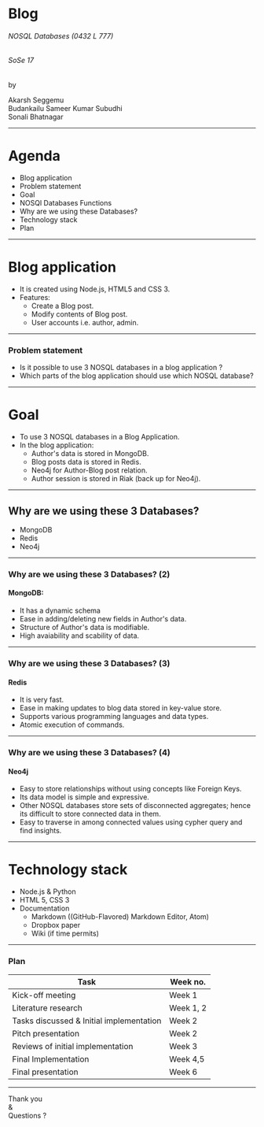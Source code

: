 
# Blog 

###### NOSQL Databases (0432 L 777)
###### SoSe 17

by

Akarsh Seggemu <br />
Budankailu Sameer Kumar Subudhi <br />
Sonali Bhatnagar

---

# Agenda
- Blog application
- Problem statement
- Goal
- NOSQl Databases Functions
- Why are we using these Databases?
- Technology stack
- Plan

---

# Blog application
- It is created using Node.js, HTML5 and CSS 3.
- Features: 
  - Create a Blog post.   
  - Modify contents of Blog post.
  - User accounts i.e. author, admin.

---

### Problem statement
- Is it possible to use 3 NOSQL databases in a blog application ?
- Which parts of the blog application should use which NOSQL database?

---

# Goal
- To use 3 NOSQL databases in a Blog Application.
- In the blog application:
  - Author's data is stored in MongoDB.  
  - Blog posts data is stored in Redis.
  - Neo4j for Author-Blog post relation.
  - Author session is stored in Riak (back up for Neo4j).
 
---

## Why are we using these 3 Databases?
- MongoDB
- Redis
- Neo4j

---

### Why are we using these 3 Databases? (2)
#### MongoDB:
- It has a dynamic schema
- Ease in adding/deleting new fields in Author's data.
- Structure of Author's data is modifiable.
- High avaiability and scability of data.

---

### Why are we using these 3 Databases? (3)
#### Redis
- It is very fast.
- Ease in making updates to blog data stored in key-value store. 
- Supports various programming languages and data types.
- Atomic execution of commands.

---

### Why are we using these 3 Databases? (4)
#### Neo4j
- Easy to store relationships without using concepts like Foreign Keys.
- Its data model is simple and expressive.
- Other NOSQL databases store sets of disconnected aggregates; hence its difficult to store connected data in them.
- Easy to traverse in among connected values using cypher query and find insights.

---

# Technology stack
- Node.js & Python
- HTML 5, CSS 3
- Documentation
  - Markdown ((GitHub-Flavored) Markdown Editor, Atom)
  - Dropbox paper 
  - Wiki (if time permits)

---

### Plan
Task | Week no.
------------ | ------------- 
Kick-off meeting | Week 1
Literature research | Week 1, 2
Tasks discussed & Initial implementation | Week 2
Pitch presentation | Week 2
Reviews of initial implementation | Week 3
Final Implementation | Week 4,5
Final presentation | Week 6

---

Thank you <br />
& <br />
Questions ?
